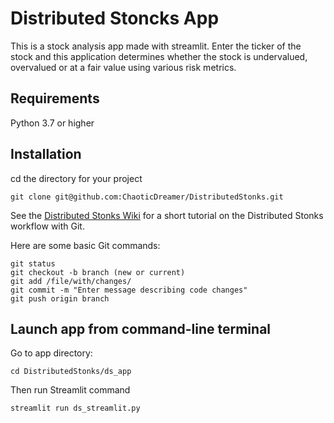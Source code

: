 # Distributed Stoncks App

This is a stock analysis app made with streamlit.
Enter the ticker of the stock and this application determines whether the stock is undervalued, overvalued or at a fair value using various risk metrics.

## Requirements

Python 3.7 or higher

## Installation

cd the directory for your project

```
git clone git@github.com:ChaoticDreamer/DistributedStonks.git
```
See the [Distributed Stonks Wiki](https://github.com/ChaoticDreamer/DistributedStonks/wiki/gitsetup) for a short tutorial on the Distributed Stonks workflow with Git.

Here are some basic Git commands:

```
git status
git checkout -b branch (new or current)
git add /file/with/changes/
git commit -m "Enter message describing code changes"
git push origin branch
```
 
## Launch app from command-line terminal

Go to app directory:

```
cd DistributedStonks/ds_app
````

Then run Streamlit command

```
streamlit run ds_streamlit.py
```
